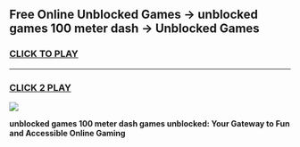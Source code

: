 
## Free Online Unblocked Games → unblocked games 100 meter dash → Unblocked Games
<h3>
<a href="https://premium.freeplayer.one?title=unblocked_games_100_meter_dash&ref=21F">CLICK TO PLAY</a></h3>
<hr>

<h3>
<a href="https://premium.freeplayer.one?title=unblocked_games_100_meter_dash&ref=21F">CLICK 2 PLAY</a>
  
</h3>

<a href="https://premium.freeplayer.one?title=unblocked_games_100_meter_dash&ref=21F/"><img src="https://clearcache.store/games.png"></a>


**unblocked games 100 meter dash games unblocked: Your Gateway to Fun and Accessible Online Gaming**
